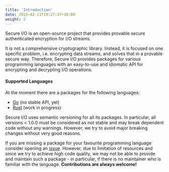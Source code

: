 ```yaml
---
title: 'Introduction'
date: 2019-02-11T19:27:37+10:00
weight: 2
---
```


Secure I/O is an open-source project that provides provable secure
authenticated encryption for I/O streams.

It is not a comprehensive cryptographic library. Instead, it is focused on one
specific problem, i.e. encrypting data streams, and solves that in a provable
secure way. Therefore, Secure I/O provides packages for various programming
languages with an easy-to-use and idiomatic API for encrypting and decrypting
I/O operations.

#### Supported Languages

At the moment there are a packages for the following languages:

 - [Go](https://github.com/secure-io/sio-go) (no stable API, yet)
 - [Rust](https://github.com/secure-io/sio-rs) (work in progress)

Secure I/O uses semantic versioning for all its packages. In particular, all
versions < 1.0.0 must be considered as not stable and may break dependent code
without any warnings. However, we try to avoid major breaking changes without 
very good reasons.

If you are missing a package for your favourite programming language consider
opening an [issue](https://github.com/secure-io/sio/issues). However, due
to limitation of resources and since we try to achieve high code quality, we
may not be able to provide and maintain such a package - in particular, if
there is no maintainer who is familiar with the language. **Contributions are
always welcome!** 

